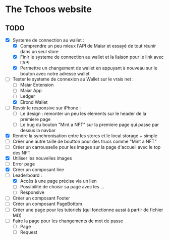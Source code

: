 # The Tchoos website

## TODO
- [x] Systeme de connection au wallet :
    - [x] Comprendre un peu mieux l'API de Maiar et essayé de tout réunir dans un seul store
    - [x] Finir le systeme de connection au wallet et la liaison pour le link avec l'API
    - [x] Permettre un changement de wallet en appuyant à nouveau sur le bouton avec notre adresse wallet
- [ ] Tester le systeme de connexion au Wallet sur le vrais net :
    - [ ] Maiar Extension
    - [ ] Maiar App
    - [ ] Ledger
    - [x] Elrond Wallet
- [ ] Revoir le responsive sur iPhone :
    - [ ] Le design : remonter un peu les elements sur le header de la premiere page
    - [ ] Le bug du bouton "Mint a NFT" sur la premiere page qui passe par dessus la navbar
- [x] Rendre la synchronisation entre les stores et le local storage + simple
- [ ] Créer une autre taille de boutton pour des trucs comme "Mint a NFT"
- [ ] Créer un carrousselle pour les images sur la page d'accueil avec le top des NFT
- [x] Utiliser les nouvelles images
- [ ] Error page
- [x] Créer un composant line
- [ ] Leaderboard :
    - [x] Accès à une page précise via un lien
    - [ ] Possibilité de choisir sa page avec les ...
    - [ ] Responsive
- [ ] Créer un composant Footer
- [ ] Créer un composant PageBottom
- [ ] Créer une page pour les tutoriels (qui fonctionne aussi à partir de fichier MD)
- [ ] Faire la page pour les changements de mot de passe
    - [ ] Page
    - [ ] Request